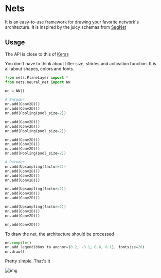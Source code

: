 # Nets
It is an easy-to-use framework for drawing your favorite network's architecture.
It is inspired by the juicy schemas from [SegNet](http://mi.eng.cam.ac.uk/projects/segnet/)

## Usage
The API is close to this of [Keras](https://keras.io/getting-started/sequential-model-guide/)

You don't have to think about filter size, strides and activation function. It is all about shapes, colors and fonts.

```python
from nets.PlaneLayer import *
from nets.neural_net import NN

nn = NN()

# Encoder
nn.add(Conv2D())
nn.add(Conv2D())
nn.add(Pooling(pool_size=2))

nn.add(Conv2D())
nn.add(Conv2D())
nn.add(Pooling(pool_size=2))

nn.add(Conv2D())
nn.add(Conv2D())
nn.add(Conv2D())
nn.add(Pooling(pool_size=2))

# Decoder
nn.add(Upsampling(factor=2))
nn.add(Conv2D())
nn.add(Conv2D())
nn.add(Conv2D())

nn.add(Upsampling(factor=2))
nn.add(Conv2D())
nn.add(Conv2D())

nn.add(Upsampling(factor=2))
nn.add(Conv2D())
nn.add(Conv2D())

nn.add(Conv2D())
```

To draw the net, the architecture should be processed

```python
nn.compile()
nn.add_legend(bbox_to_anchor=(0.2, -0.1, 0.6, 0.1), fontsize=26)
nn.draw()
```

Pretty simple. That's it

![img](src/net.png)

